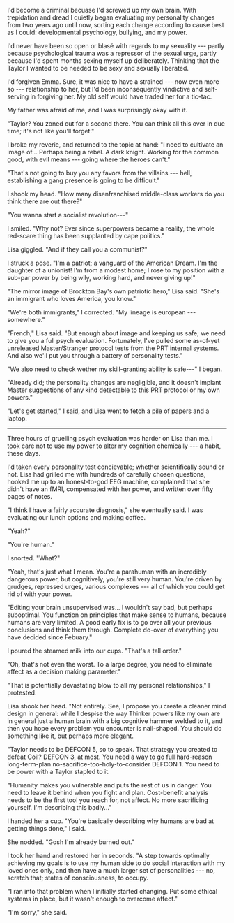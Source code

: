 I'd become a criminal becuase I'd screwed up my own brain. With trepidation and dread I quietly
began evaluating my personality changes from two years ago until now, sorting each change according
to cause best as I could: developmental psychology, bullying, and my power.

I'd never have been so open or blasé with regards to my sexuality --- partly because psychological
trauma was a repressor of the sexual urge, partly because I'd spent months sexing myself up deliberately.
Thinking that the Taylor I wanted to be needed to be sexy and sexually liberated.

I'd forgiven Emma. Sure, it was nice to have a strained --- now even more so --- relationship to
her, but I'd been inconsequently vindictive and self-serving in forgiving her. My old self would
have traded her for a tic-tac.

My father was afraid of me, and I was surprisingly okay with it.

"Taylor? You zoned out for a second there. You can think all this over in due time; it's not
like you'll forget."

I broke my reverie, and returned to the topic at hand:
"I need to cultivate an image of... Perhaps being a rebel. A dark knight. Working for the common
good, with evil means --- going where the heroes can't."

"That's not going to buy you any favors from the villains --- hell, establishing a gang presence
is going to be difficult."

I shook my head. "How many disenfranchised middle-class workers do you think there are out there?"

"You wanna start a socialist revolution---"

I smiled. "Why not? Ever since superpowers became a reality, the whole red-scare thing has been supplanted by
cape politics."

Lisa giggled. "And if they call you a communist?"

I struck a pose. "I'm a patriot; a vanguard of the American Dream. I'm the daughter of a unionist! I'm
from a modest home; I rose to my position with a sub-par power by being wily, working hard, and never
giving up!"

"The mirror image of Brockton Bay's own patriotic hero," Lisa said. "She's an immigrant who loves
America, you know."

"We're both immigrants," I corrected. "My lineage is european --- somewhere."

"French," Lisa said. "But enough about image and keeping us safe; we need to give you a full psych evaluation.
Fortunately, I've pulled some as-of-yet unreleased Master/Stranger protocol tests from the PRT internal
systems. And also we'll put you through a battery of personality tests."

"We also need to check wether my skill-granting ability is safe---" I began.

"Already did; the personality changes are negligible, and it doesn't implant Master suggestions of any
kind detectable to this PRT protocol or my own powers."

"Let's get started," I said, and Lisa went to fetch a pile of papers and a laptop.

----

Three hours of gruelling psych evaluation was harder on Lisa than me. I took care not
to use my power to alter my cognition chemically --- a habit, these days.

I'd taken every personality test concievable; whether scientifically sound or not.
Lisa had grilled me with hundreds of carefully chosen questions, hooked me up to an honest-to-god EEG machine,
complained that she didn't have an fMRI, compensated with her power, and written over fifty pages of notes.

"I think I have a fairly accurate diagnosis," she eventually said. I was evaluating our lunch options and 
making coffee.

"Yeah?"

"You're human."

I snorted. "What?"

"Yeah, that's just what I mean. You're a parahuman with an incredibly dangerous power, but cognitively, you're
still very human. You're driven by grudges, repressed urges, various complexes --- all of which you could get
rid of with your power.

"Editing your brain unsupervised was... I wouldn't say bad, but perhaps suboptimal. You function on 
principles that make sense to humans, because humans are very limited. A good early fix is to
go over all your previous conclusions and think them through. Complete do-over of everything you
have decided since Febuary."

I poured the steamed milk into our cups. "That's a tall order."

"Oh, that's not even the worst. To a large degree, you need to eliminate affect as a decision making
parameter."

"That is potentially devastating blow to all my personal relationships," I protested.

Lisa shook her head. "Not entirely. See, I propose you create a cleaner mind design in general:
while I despise the way Thinker powers like my own are in general just a human brain with a big
cognitive hammer welded to it, and then you hope every problem you encounter is nail-shaped.
You should do something like it, but perhaps more elegant.

"Taylor needs to be DEFCON 5, so to speak. That strategy you created to defeat Coil? DEFCON 3, at most.
You need a way to go full hard-reason long-term-plan no-sacrifice-too-holy-to-consider DEFCON 1. You need
to be power with a Taylor stapled to it.

"Humanity makes you vulnerable and puts the rest of us in danger. You need to leave it behind when you
fight and plan. Cost-benefit analysis needs to be the first tool you reach for, not affect. No more
sacrificing yourself. I'm describing this badly..."

I handed her a cup. "You're basically describing why humans are bad at getting things done,"
I said.

She nodded. "Gosh I'm already burned out."

I took her hand and restored her in seconds.
"A step towards optimally achieving my goals is to use my human side to do social interaction with
my loved ones only, and then have a much larger set of personalities --- no, scratch that; states of
consciousness, to occupy.

"I ran into that problem when I initially started changing. Put some ethical systems in place, but it
wasn't enough to overcome affect."

"I'm sorry," she said.

